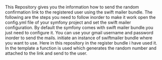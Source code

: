 This Repository gives you the information how to send the random confirmation link  to the registered user using the swift mailer bundle.
The following are the steps you need to follow inorder to make it work
open the config.yml file of your symfony project and set the swift mailer configuration.
By default the symfony comes with swift mailer bundle.you just need to configure it.
You can use your gmail username and password inorder to send the mails.
initiate an instance of swiftmailer bundle where you want to use.
Here in this repository in the register bundle i have used it.
In the template a function is used which generates the random number and attached to the link and send to the user.




